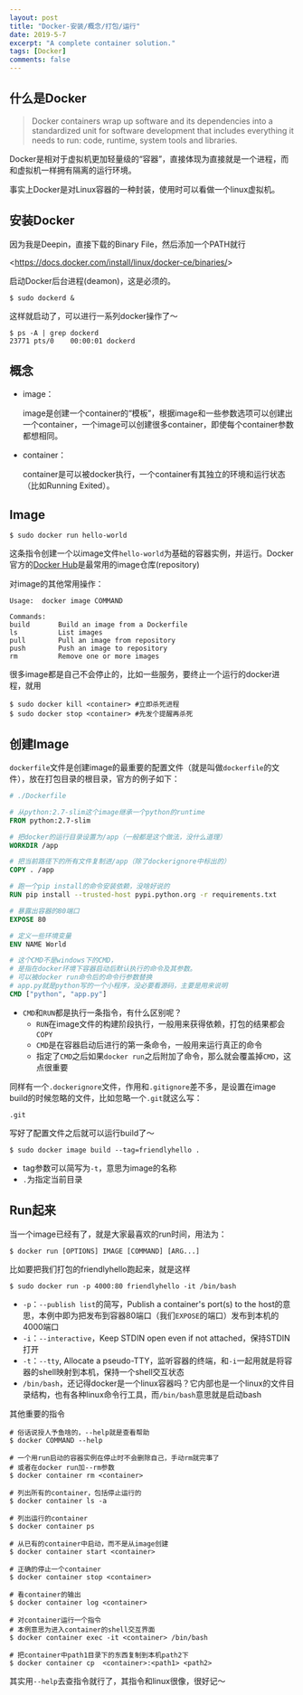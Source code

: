 ```yaml
---
layout: post
title: "Docker-安装/概念/打包/运行"
date: 2019-5-7
excerpt: "A complete container solution."
tags: [Docker]
comments: false
---
```


## 什么是Docker

> Docker containers wrap up software and its dependencies into a standardized unit for software development that includes everything it needs to run: code, runtime, system tools and libraries. 

Docker是相对于虚拟机更加轻量级的“容器”，直接体现为直接就是一个进程，而和虚拟机一样拥有隔离的运行环境。

事实上Docker是对Linux容器的一种封装，使用时可以看做一个linux虚拟机。

## 安装Docker

因为我是Deepin，直接下载的Binary File，然后添加一个PATH就行

<<https://docs.docker.com/install/linux/docker-ce/binaries/>>

启动Docker后台进程(deamon)，这是必须的。

```shell
$ sudo dockerd &
```

这样就启动了，可以进行一系列docker操作了～

```shell
$ ps -A | grep dockerd
23771 pts/0    00:00:01 dockerd
```

## 概念

- image：

  image是创建一个container的“模板”，根据image和一些参数选项可以创建出一个container，一个image可以创建很多container，即使每个container参数都想相同。

- container：

  container是可以被docker执行，一个container有其独立的环境和运行状态（比如Running Exited）。

## Image

```shell
$ sudo docker run hello-world
```

这条指令创建一个以image文件`hello-world`为基础的容器实例，并运行。Docker官方的[Docker Hub](<https://hub.docker.com/>)是最常用的image仓库(repository)

对image的其他常用操作：

```
Usage:	docker image COMMAND

Commands:
build       Build an image from a Dockerfile
ls          List images
pull        Pull an image from repository
push        Push an image to repository
rm          Remove one or more images
```

很多image都是自己不会停止的，比如一些服务，要终止一个运行的docker进程，就用

```shell
$ sudo docker kill <container> #立即杀死进程
$ sudo docker stop <container> #先发个提醒再杀死
```

## 创建Image

`dockerfile`文件是创建image的最重要的配置文件（就是叫做`dockerfile`的文件），放在打包目录的根目录，官方的例子如下：

```dockerfile
# ./Dockerfile

# 从python:2.7-slim这个image继承一个python的runtime
FROM python:2.7-slim

# 把docker的运行目录设置为/app（一般都是这个做法，没什么道理）
WORKDIR /app

# 把当前路径下的所有文件复制进/app（除了dockerignore中标出的）
COPY . /app

# 跑一个pip install的命令安装依赖，没啥好说的
RUN pip install --trusted-host pypi.python.org -r requirements.txt

# 暴露出容器的80端口
EXPOSE 80

# 定义一些环境变量
ENV NAME World

# 这个CMD不是windows下的CMD，
# 是指在docker环境下容器启动后默认执行的命令及其参数。
# 可以被docker run命令后的命令行参数替换
# app.py就是python写的一个小程序，没必要看源码，主要是用来说明
CMD ["python", "app.py"]
```

- `CMD`和`RUN`都是执行一条指令，有什么区别呢？
  - `RUN`在image文件的构建阶段执行，一般用来获得依赖，打包的结果都会`COPY`
  - `CMD`是在容器启动后进行的第一条命令，一般用来运行真正的命令
  - 指定了`CMD`之后如果`docker run`之后附加了命令，那么就会覆盖掉`CMD`，这点很重要

同样有一个`.dockerignore`文件，作用和`.gitignore`差不多，是设置在image build的时候忽略的文件，比如忽略一个`.git`就这么写：

```
.git
```

写好了配置文件之后就可以运行build了～

```shell
$ sudo docker image build --tag=friendlyhello .
```

- tag参数可以简写为`-t`，意思为image的名称
- `.`为指定当前目录

## Run起来

当一个image已经有了，就是大家最喜欢的run时间，用法为：

```shell
$ docker run [OPTIONS] IMAGE [COMMAND] [ARG...]
```

比如要把我们打包的friendlyhello跑起来，就是这样

```shell
$ sudo docker run -p 4000:80 friendlyhello -it /bin/bash
```

- `-p`：`--publish list`的简写，Publish a container's port(s) to the host的意思，本例中即为把发布到容器80端口（我们`EXPOSE`的端口）发布到本机的4000端口
- `-i`：`--interactive`，Keep STDIN open even if not attached，保持STDIN打开
- `-t`：`--tty`, Allocate a pseudo-TTY，监听容器的终端，和`-i`一起用就是将容器的shell映射到本机，保持一个shell交互状态
- `/bin/bash`，还记得docker是一个linux容器吗？它内部也是一个linux的文件目录结构，也有各种linux命令行工具，而`/bin/bash`意思就是启动bash

其他重要的指令

```shell
# 俗话说授人予鱼啥的，--help就是查看帮助
$ docker COMMAND --help

# 一个用run启动的容器实例在停止时不会删除自己，手动rm就完事了
# 或者在docker run加--rm参数
$ docker container rm <container>

# 列出所有的container，包括停止运行的
$ docker container ls -a

# 列出运行的container
$ docker container ps

# 从已有的container中启动，而不是从image创建
$ docker container start <container>

# 正确的停止一个container
$ docker container stop <container>

# 看container的输出
$ docker container log <container>

# 对container运行一个指令
# 本例意思为进入container的shell交互界面
$ docker container exec -it <container> /bin/bash

# 把container中path1目录下的东西复制到本机path2下
$ docker container cp  <container>:<path1> <path2>
```

其实用`--help`去查指令就行了，其指令和linux很像，很好记～

